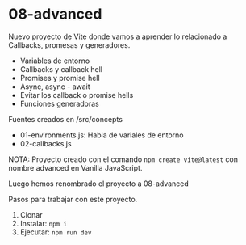 # 08-advanced

Nuevo proyecto de Vite donde vamos a aprender lo relacionado a Callbacks, promesas y generadores.

- Variables de entorno
- Callbacks y callback hell
- Promises y promise hell
- Async, async - await
- Evitar los callback o promise hells
- Funciones generadoras

Fuentes creados en /src/concepts

- 01-environments.js: Habla de variales de entorno
- 02-callbacks.js

NOTA: Proyecto creado con el comando `npm create vite@latest` con nombre advanced en Vanilla JavaScript.

Luego hemos renombrado el proyecto a 08-advanced

Pasos para trabajar con este proyecto.

1. Clonar
2. Instalar: `npm i`
3. Ejecutar: `npm run dev`
